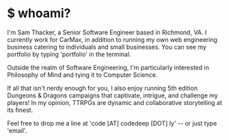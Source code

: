 # $ whoami?

I'm Sam Thacker, a Senior Software Engineer based in Richmond, VA. I currently work for CarMax, in addition to running my own web engineering business catering to individuals and small businesses. You can see my portfolio by typing 'portfolio' in the terminal.

Outside the realm of Software Engineering, I'm particularly interested in Philosophy of Mind and tying it to Computer Science.

If all that isn't nerdy enough for you, I also enjoy running 5th edition Dungeons & Dragons campaigns that captivate, intrigue, and challenge my players! In my opinion, TTRPGs are dynamic and collaborative storytelling at its finest.

Feel free to drop me a line at 'code [AT] codedeep [DOT] ly' -- or just type 'email'.

